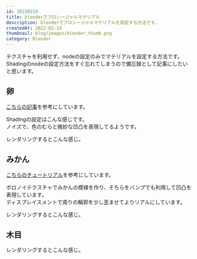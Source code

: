 ```yaml
---
id: 20220219
title: blenderでプロシージャルマテリアル
description: blenderでプロシージャルマテリアルを設定する方法です。
createdAt: 2022-02-19
thumbnail: blog/images/blender_thumb.png
category: Blender
---
```


テクスチャを利用せず、nodeの設定のみでマテリアルを設定する方法です。  
Shadingのnodeの設定方法をすぐ忘れてしまうので備忘録として記事にしたいと思います。 


## 卵
[こちらの記事](https://harkerhack.com/blender-procedural-material-egg/)を参考にしています。

Shadingの設定はこんな感じです。  
ノイズで、色のむらと微妙な凹凸を表現してるようです。

<dynamic-image path="blog/images/20220219/01.png" alt="たまご" ></dynamic-image>

レンダリングするとこんな感じ。
<dynamic-image path="blog/images/20220219/02.png"   alt="たまご" ></dynamic-image>


## みかん
[こちらのチュートリアル](https://www.youtube.com/watch?v=qtvXInEjAWY)を参考にしています。

ボロノイテクスチャでみかんの模様を作り、そちらをバンプでも利用して凹凸を表現しています。  
ディスプレイスメントで周りの輪郭を少し歪ませてよりリアルにしています。

<dynamic-image path="blog/images/20220219/03.png" alt="みかん" ></dynamic-image>

レンダリングするとこんな感じ。
<dynamic-image path="blog/images/20220219/04.png"   alt="みかん" ></dynamic-image>

## 木目

<dynamic-image path="blog/images/20220219/05.png"   alt="木目" ></dynamic-image>

レンダリングするとこんな感じ。
<dynamic-image path="blog/images/20220219/06.png"   alt="木目" ></dynamic-image>
